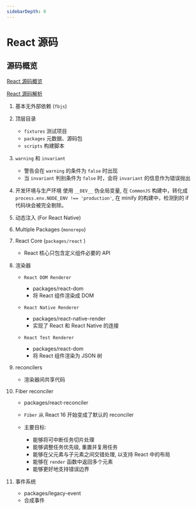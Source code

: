 ```yaml
---
sidebarDepth: 0
---
```


# React 源码

## 源码概览

[React 源码概览](https://zh-hans.reactjs.org/docs/codebase-overview.html)

[React 源码解析](https://react.jokcy.me/book/api/react.html)

1. 基本无外部依赖 (`fbjs`)

2. 顶层目录

   - `fixtures` 测试项目
   - `packages` 元数据、源码包
   - `scripts` 构建脚本

3. `warning` 和 `invariant`

   - 警告会在 `warning` 的条件为 `false` 时出现
   - 当 `invariant` 判别条件为 `false` 时，会将 `invariant` 的信息作为错误抛出

4. 开发环境与生产环境
   使用 `__DEV__` 伪全局变量, 在 `CommonJS` 构建中，转化成 `process.env.NODE_ENV !== 'production'`, 在 minify 的构建中，检测到的 if 代码块会被完全剔除。

5. 动态注入 (For React Native)

6. Multiple Packages (`monorepo`)

7. React Core (`packages/react` )

   - React 核心只包含定义组件必要的 API

8. 渲染器

   - `React DOM Renderer`

     - packages/react-dom
     - 将 React 组件渲染成 DOM

   - `React Native Renderer`

     - packages/react-native-render
     - 实现了 React 和 React Native 的连接

   - `React Test Renderer`

     - packages/react-dom
     - 将 React 组件渲染为 JSON 树

9. reconcilers

   - 渲染器间共享代码

10. Fiber reconciler

    - packages/react-reconciler
    - `Fiber` 从 React 16 开始变成了默认的 reconciler
    - 主要目标:

      - 能够将可中断任务切片处理
      - 能够调整任务优先级, 重置并复用任务
      - 能够在父元素与子元素之间交错处理, 以支持 React 中的布局
      - 能够在 `render` 函数中返回多个元素
      - 能够更好地支持错误边界

11. 事件系统

    - packages/legacy-event
    - 合成事件
